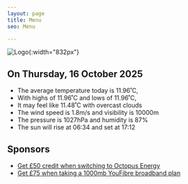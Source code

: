 ```yaml
---
layout: page
title: Menu
seo: Menu

---
```


![Logo](/images/logo.jpg){:width="832px"}

<!-- weather_marker starts -->
## On Thursday, 16 October 2025

- The average temperature today is 11.96˚C,
- With highs of 11.96˚C and lows of 11.96˚C,
- It may feel like 11.48˚C with overcast clouds
- The wind speed is 1.8m/s and visibility is 10000m
- The pressure is 1027hPa and humidity is 87%
- The sun will rise at 06:34 and set at 17:12

<!-- weather_marker ends -->

## Sponsors

- [Get £50 credit when switching to Octopus Energy](https://bit.ly/3oD1nnS)
- [Get £75 when taking a 1000mb YouFibre broadband plan](https://aklam.io/91zWhU?)
